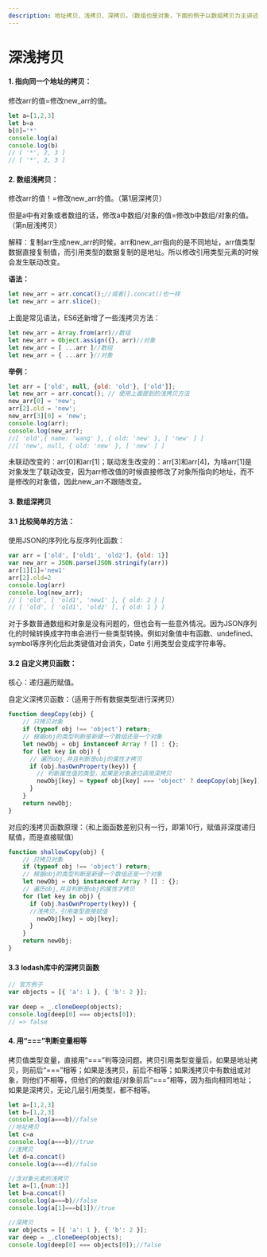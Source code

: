 ```yaml
---
description: 地址拷贝、浅拷贝、深拷贝。（数组也是对象，下面的例子以数组拷贝为主讲述，对象同）
---
```


# 深浅拷贝

#### 1. 指向同一个地址的拷贝：

修改arr的值=修改new\_arr的值。

```javascript
let a=[1,2,3]
let b=a
b[0]='*'
console.log(a)
console.log(b)
// [ '*', 2, 3 ]
// [ '*', 2, 3 ]
```

#### 2. 数组浅拷贝：

修改arr的值！=修改new\_arr的值。（第1层深拷贝）

但是a中有对象或者数组的话，修改a中数组/对象的值=修改b中数组/对象的值。（第n层浅拷贝）

解释：复制arr生成new\_arr的时候，arr和new\_arr指向的是不同地址，arr值类型数据直接复制值，而引用类型的数据复制的是地址。所以修改引用类型元素的时候会发生联动改变。

**语法：**

```javascript
let new_arr = arr.concat();//或者[].concat()也一样
let new_arr = arr.slice();
```

上面是常见语法，ES6还新增了一些浅拷贝方法：

```javascript
let new_arr = Array.from(arr)//数组
let new_arr = Object.assign({}, arr)//对象
let new_arr = [ ...arr ]//数组
let new_arr = { ...arr }//对象
```

**举例：**

```javascript
let arr = ['old', null, {old: 'old'}, ['old']];
let new_arr = arr.concat(); // 使用上面提到的浅拷贝方法
new_arr[0] = 'new';
arr[2].old = 'new';
new_arr[3][0] = 'new';
console.log(arr); 
console.log(new_arr); 
//[ 'old',{ name: 'wang' }, { old: 'new' }, [ 'new' ] ]
//[ 'new', null, { old: 'new' }, [ 'new' ] ]
```

未联动改变的：arr\[0\]和arr\[1\]；联动发生改变的：arr\[3\]和arr\[4\]，为啥arr\[1\]是对象发生了联动改变，因为arr修改值的时候直接修改了对象所指向的地址，而不是修改的对象值，因此new\_arr不跟随改变。

#### 3. 数组深拷贝

#### 3.1 比较简单的方法：

使用JSON的序列化与反序列化函数：

```javascript
var arr = ['old', ['old1', 'old2'], {old: 1}]
var new_arr = JSON.parse(JSON.stringify(arr))
arr[1][1]='new1'
arr[2].old=2
console.log(arr)
console.log(new_arr);
// [ 'old', [ 'old1', 'new1' ], { old: 2 } ]
// [ 'old', [ 'old1', 'old2' ], { old: 1 } ]
```

对于多数普通数组和对象是没有问题的，但也会有一些意外情况。因为JSON序列化的时候转换成字符串会进行一些类型转换。例如对象值中有函数、undefined、symbol等序列化后此类键值对会消失，Date 引用类型会变成字符串等。

#### 3.2 自定义拷贝函数：

核心：递归遍历赋值。

自定义深拷贝函数：（适用于所有数据类型进行深拷贝）

```javascript
function deepCopy(obj) {
    // 只拷贝对象
    if (typeof obj !== 'object') return;
    // 根据obj的类型判断是新建一个数组还是一个对象
    let newObj = obj instanceof Array ? [] : {};
    for (let key in obj) {
      // 遍历obj,并且判断是obj的属性才拷贝
      if (obj.hasOwnProperty(key)) {
        // 判断属性值的类型，如果是对象递归调用深拷贝
        newObj[key] = typeof obj[key] === 'object' ? deepCopy(obj[key]) : obj[key];
      }
    }
    return newObj;
}
```

对应的浅拷贝函数原理：（和上面函数差别只有一行，即第10行，赋值非深度递归赋值，而是直接赋值）

```javascript
function shallowCopy(obj) {
    // 只拷贝对象
    if (typeof obj !== 'object') return;
    // 根据obj的类型判断是新建一个数组还是一个对象
    let newObj = obj instanceof Array ? [] : {};
    // 遍历obj,并且判断是obj的属性才拷贝
    for (let key in obj) {
      if (obj.hasOwnProperty(key)) {
      //浅拷贝，引用类型直接赋值
        newObj[key] = obj[key];
      }
    }
    return newObj;
}
```

#### 3.3 lodash库中的深拷贝函数

```javascript
// 官方例子
var objects = [{ 'a': 1 }, { 'b': 2 }];
 
var deep = _.cloneDeep(objects);
console.log(deep[0] === objects[0]);
// => false
```

#### 4. 用“===”判断变量相等

拷贝值类型变量，直接用“===”判等没问题。拷贝引用类型变量后，如果是地址拷贝，则前后“===”相等；如果是浅拷贝，前后不相等；如果浅拷贝中有数组或对象，则他们不相等，但他们的的数组/对象前后“===”相等，因为指向相同地址；如果是深拷贝，无论几层引用类型，都不相等。

```javascript
let a=[1,2,3]
let b=[1,2,3]
console.log(a===b)//false
//地址拷贝
let c=a
console.log(a===b)//true
//浅拷贝
let d=a.concat()
console.log(a===d)//false
```

```javascript
//含对象元素的浅拷贝
let a=[1,{num:1}]
let b=a.concat()
console.log(a===b)//false
console.log(a[1]===b[1])//true
```

```javascript
//深拷贝
var objects = [{ 'a': 1 }, { 'b': 2 }];
var deep = _.cloneDeep(objects);
console.log(deep[0] === objects[0]);//false
```

